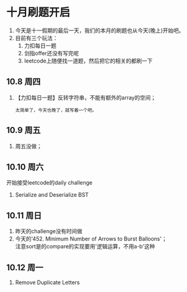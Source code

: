 # 十月刷题开启
1.  今天是十一假期的最后一天，我们的本月的刷题也从今天(晚上)开始吧。
2.  目前有三个玩法：
    1.  力扣每日一题
    2.  剑指offer还没有写完呢
    3.  leetcode上随便找一道题，然后把它的相关的都刷一下

## 10.8 周四
1.  【力扣每日一题】反转字符串，不能有额外的array的空间；
    ```text
    太简单了，今天也晚了，就写着一个吧。
    ```

## 10.9 周五
1.  周五没做；

## 10.10 周六
开始接受leetcode的daily challenge
1.  Serialize and Deserialize BST

## 10.11 周日
1.  昨天的challenge没有时间做
2.  今天的'452. Minimum Number of Arrows to Burst Balloons'；   
    注意sort是的compare的实现要用'逻辑运算，不用a-b'这种
    
## 10.12 周一
1.  Remove Duplicate Letters
